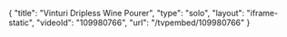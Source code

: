 {
    "title": "Vinturi Dripless Wine Pourer",
    "type": "solo",
    "layout": "iframe-static",
    "videoId": "109980766",
    "url": "\/tvpembed\/109980766"
}